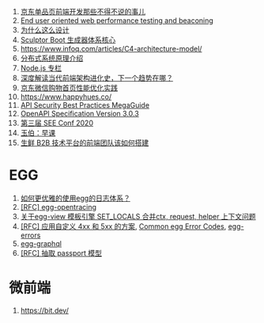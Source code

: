 1. [京东单品页前端开发那些不得不说的事儿](https://keelii.github.io/2016/07/31/something-have-to-say-with-JD-item/)
2. [End user oriented web performance testing and beaconing](https://github.com/akamai/boomerang)
3. [为什么这么设计](https://draveness.me/)
4. [Sculptor Boot 生成器体系核心](https://github.com/cdk8s/sculptor-boot-generator)
5. https://www.infoq.com/articles/C4-architecture-model/
6. [分布式系统原理介绍](http://dockone.io/article/9059)
7. [Node.js 专栏](https://www.yuque.com/egg/nodejs)
8. [深度解读当代前端架构进化史，下一个趋势在哪？](https://mp.weixin.qq.com/s?__biz=MzUxMzcxMzE5Ng==&mid=2247492611&idx=1&sn=1cb8a1e8815bbc25710fef4a0959680f)
9. [京东微信购物首页性能优化实践](https://mp.weixin.qq.com/s/BkTMFGswywNIQRLREOxxKw)
10. https://www.happyhues.co/
11. [API Security Best Practices MegaGuide](https://expeditedsecurity.com/api-security-best-practices-megaguide/)
12. [OpenAPI Specification Version 3.0.3](http://spec.openapis.org/oas/v3.0.3)
13. [第三届 SEE Conf 2020](https://www.yuque.com/seeconf/2020)
14. [玉伯：早课](https://www.yuque.com/yubo/morning)
15. [生鲜 B2B 技术平台的前端团队该如何搭建](https://www.yuque.com/sxc/fe/lozoc9)

EGG
==

1. [如何更优雅的使用egg的日志体系？](https://github.com/eggjs/egg/issues/2006)
2. [[RFC] egg-opentracing](https://github.com/eggjs/egg/issues/39)
3. [关于egg-view 模板引擎 SET_LOCALS 合并ctx, request, helper 上下文问题](https://github.com/eggjs/egg/issues/1627)
4. [[RFC] 应用自定义 4xx 和 5xx 的方案](https://github.com/eggjs/egg/issues/1086), [Common egg Error Codes](https://github.com/eggjs/egg/issues/1047), [egg-errors](https://github.com/eggjs/egg-errors)
5. [egg-graphql](https://github.com/eggjs/egg-graphql)
6. [[RFC] 抽取 passport 模型](https://github.com/eggjs/egg/issues/38)

微前端
==

1. https://bit.dev/
